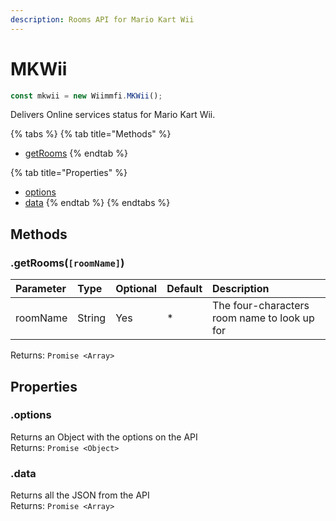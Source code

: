 ```yaml
---
description: Rooms API for Mario Kart Wii
---
```


# MKWii

```javascript
const mkwii = new Wiimmfi.MKWii();
```

Delivers Online services status for Mario Kart Wii.

{% tabs %}
{% tab title="Methods" %}
* [getRooms](mkwii.md#getrooms)
{% endtab %}

{% tab title="Properties" %}
* [options](mkwii.md#options)
* [data](mkwii.md#data)
{% endtab %}
{% endtabs %}

## Methods

### .getRooms\(`[roomName]`\) <a id="getrooms"></a>

| Parameter | Type | Optional | Default | Description |
| :--- | :--- | :--- | :--- | :--- |
| roomName | String | Yes | \* | The four-characters room name to look up for |

Returns: `Promise <Array>`

## Properties

### .options

Returns an Object with the options on the API  
Returns: `Promise <Object>`

### .data

Returns all the JSON from the API  
Returns: `Promise <Array>`



